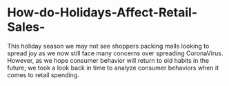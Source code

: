 # How-do-Holidays-Affect-Retail-Sales-
This holiday season we may not see shoppers packing malls looking to spread joy as we now still face many concerns over spreading CoronaVirus. However, as we hope consumer behavior will return to old habits in the future; we took a look back in time to analyze consumer behaviors when it comes to retail spending. 
